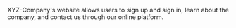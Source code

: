 XYZ-Company's website allows users to sign up and sign in, learn about the company, and contact us through our online platform.
